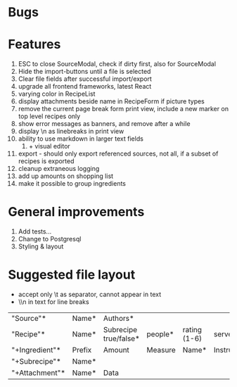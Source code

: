 # Bugs



# Features

1. ESC to close SourceModal, check if dirty first, also for SourceModal
2. Hide the import-buttons until a file is selected
3. Clear file fields after successful import/export
4. upgrade all frontend frameworks, latest React
5. varying color in RecipeList
6. display attachments beside name in RecipeForm if picture types
7. remove the current page break form print view, include a new marker on top level recipes only
8. show error messages as banners, and remove after a while
9. display \n as linebreaks in print view
10. ability to use markdown in larger text fields
    1. \+ visual editor
11. export - should only export referenced sources, not all, if a subset of recipes is exported
12. cleanup extraneous logging
13. add up amounts on shopping list
14. make it possible to group ingredients

# General improvements

1. Add tests...
2. Change to Postgresql
3. Styling & layout

# Suggested file layout
- accept only \t as separator, cannot appear in text
- \\\n in text for line breaks

|  |               |                                                    |  |  |  |  |  |  | |
| --------- |---------------|----------------------------------------------------| ------- | ------------ | ------ | --------------- | ----- | ------ | -------|
| "Source"* | Name* | Authors*   |
| "Recipe"* | Name*   | Subrecipe true/false*   | people* | rating (1-6) | served |  instructions* | notes | source | pageref|
| "+Ingredient"* | Prefix | Amount | Measure | Name*  | Instruction |
| "+Subrecipe"* | Name*   |
| "+Attachment"* | Name*  | Data |
